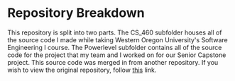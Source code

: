 # Repository Breakdown

This repository is split into two parts. The CS_460 subfolder houses all of the source code I made while taking Western Oregon University's Software Engineering I course. The Powerlevel subfolder contains all of the source code for the project that my team and I worked on for our Senior Capstone project. This source code was merged in from another repository. If you wish to view the original repository, follow [this](https://bitbucket.org/Hexamoy/toastercode/src/master/) link.
